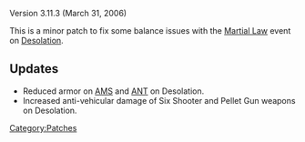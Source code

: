 Version 3.11.3 (March 31, 2006)

This is a minor patch to fix some balance issues with the [Martial
Law](Martial_Law "wikilink") event on
[Desolation](Desolation "wikilink").

## Updates

-   Reduced armor on [AMS](AMS "wikilink") and [ANT](ANT "wikilink") on
    Desolation.
-   Increased anti-vehicular damage of Six Shooter and Pellet Gun
    weapons on Desolation.

[Category:Patches](Category:Patches "wikilink")
